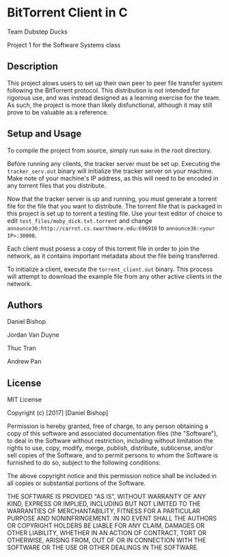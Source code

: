 # BitTorrent Client in C
Team Dubstep Ducks

Project 1 for the Software Systems class

## Description
This project alows users to set up their own peer to peer file transfer system following the BitTorrent protocol. This distribution is not intended for rigorous use, and was instead designed as a learning exercise for the team. As such, the project is more than likely disfunctional, although it may still prove to be valuable as a reference.

## Setup and Usage
To compile the project from source, simply run `make` in the root directory.

Before running any clients, the tracker server must be set up. Executing the `tracker_serv.out` binary will initialize the tracker server on your machine. Make note of your machine's IP address, as this will need to be encoded in any torrent files that you distribute.

Now that the tracker server is up and running, you must generate a torrent file for the file that you want to distribute. The torrent file that is packaged in this project is set up to torrent a testing file. Use your text editor of choice to edit `test_files/moby_dick.txt.torrent` and change `announce36:http://carrot.cs.swarthmore.edu:696910` to `announce36:<your IP>:30000`.

Each client must posess a copy of this torrent file in order to join the network, as it contains important metadata about the file being transferred.

To initialize a client, execute the `torrent_client.out` binary. This process will attempt to download the example file from any other active clients in the network.

## Authors
Daniel Bishop

Jordan Van Duyne

Thuc Tran

Andrew Pan


## License
MIT License

Copyright (c) [2017] [Daniel Bishop]

Permission is hereby granted, free of charge, to any person obtaining a copy
of this software and associated documentation files (the "Software"), to deal
in the Software without restriction, including without limitation the rights
to use, copy, modify, merge, publish, distribute, sublicense, and/or sell
copies of the Software, and to permit persons to whom the Software is
furnished to do so, subject to the following conditions:

The above copyright notice and this permission notice shall be included in all
copies or substantial portions of the Software.

THE SOFTWARE IS PROVIDED "AS IS", WITHOUT WARRANTY OF ANY KIND, EXPRESS OR
IMPLIED, INCLUDING BUT NOT LIMITED TO THE WARRANTIES OF MERCHANTABILITY,
FITNESS FOR A PARTICULAR PURPOSE AND NONINFRINGEMENT. IN NO EVENT SHALL THE
AUTHORS OR COPYRIGHT HOLDERS BE LIABLE FOR ANY CLAIM, DAMAGES OR OTHER
LIABILITY, WHETHER IN AN ACTION OF CONTRACT, TORT OR OTHERWISE, ARISING FROM,
OUT OF OR IN CONNECTION WITH THE SOFTWARE OR THE USE OR OTHER DEALINGS IN THE
SOFTWARE.
